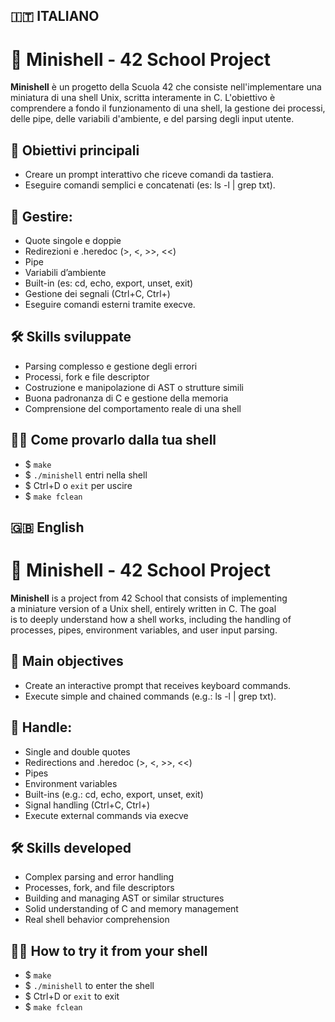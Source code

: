 ## 🇮🇹 ITALIANO

# 🔧 Minishell - 42 School Project

**Minishell** è un progetto della Scuola 42 che consiste nell'implementare
una miniatura di una shell Unix, scritta interamente in C. L'obiettivo
è comprendere a fondo il funzionamento di una shell, la gestione dei
processi, delle pipe, delle variabili d'ambiente, e del parsing degli
input utente.

## 🎯 Obiettivi principali
  - Creare un prompt interattivo che riceve comandi da tastiera.
  - Eseguire comandi semplici e concatenati (es: ls -l | grep txt).
## 📌 Gestire:
  - Quote singole e doppie
  - Redirezioni e .heredoc (>, <, >>, <<)
  - Pipe
  - Variabili d’ambiente
  - Built-in (es: cd, echo, export, unset, exit)
  - Gestione dei segnali (Ctrl+C, Ctrl+\)
  - Eseguire comandi esterni tramite execve.

## 🛠️ Skills sviluppate
  - Parsing complesso e gestione degli errori
  - Processi, fork e file descriptor
  - Costruzione e manipolazione di AST o strutture simili
  - Buona padronanza di C e gestione della memoria
  - Comprensione del comportamento reale di una shell

## 👨‍💻 Come provarlo dalla tua shell
  - $ `make`
  - $ `./minishell` entri nella shell
  - $ Ctrl+D o `exit` per uscire
  - $ `make fclean`

## 🇬🇧 English

# 🔧 Minishell - 42 School Project

**Minishell** is a project from 42 School that consists of implementing  
a miniature version of a Unix shell, entirely written in C. The goal  
is to deeply understand how a shell works, including the handling of  
processes, pipes, environment variables, and user input parsing.

## 🎯 Main objectives
  - Create an interactive prompt that receives keyboard commands.
  - Execute simple and chained commands (e.g.: ls -l | grep txt).
## 📌 Handle:
  - Single and double quotes
  - Redirections and .heredoc (>, <, >>, <<)
  - Pipes
  - Environment variables
  - Built-ins (e.g.: cd, echo, export, unset, exit)
  - Signal handling (Ctrl+C, Ctrl+\)
  - Execute external commands via execve

## 🛠️ Skills developed
  - Complex parsing and error handling
  - Processes, fork, and file descriptors
  - Building and managing AST or similar structures
  - Solid understanding of C and memory management
  - Real shell behavior comprehension

## 👨‍💻 How to try it from your shell
  - $ `make`
  - $ `./minishell` to enter the shell
  - $ Ctrl+D or `exit` to exit
  - $ `make fclean`
